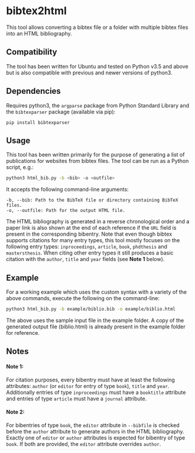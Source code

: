# bibtex2html

This tool allows converting a bibtex file or a folder with multiple bibtex files into an HTML bibliography.

## Compatibility

The tool has been written for Ubuntu and tested on Python v3.5 and above but is also compatible with previous and newer versions of python3.

## Dependencies

Requires python3, the `argparse` package from Python Standard Library and the `bibtexparser` package (available via pip):

```
pip install bibtexparser
```

## Usage

This tool has been written primarily for the purpose of generating a list of publications for websites from bibtex files. The tool can be run as a Python script, e.g.:
```bash
python3 html_bib.py -b <bib> -o <outfile>
```

It accepts the following command-line arguments:
```
-b, --bib: Path to the BibTeX file or directory containing BibTeX files.
-o, --outfile: Path for the output HTML file.
```

The HTML bibliography is generated in a reverse chronological order and a paper link is also shown at the end of each reference if the `URL` field is present in the corresponding bibentry.
Note that even though bibtex supports citations for many entry types, this tool mostly focuses on the following entry types: `inproceedings`, `article`, `book`, `phdthesis` and `mastersthesis`. When citing other entry types it still produces a basic citation with the `author`, `title` and `year` fields (see **Note 1** below).

## Example

For a working example which uses the custom syntax with a variety of the above commands, execute the following on the command-line:
```bash
python3 html_bib.py -b example/biblio.bib -o example/biblio.html
```
The above uses the sample input file in the example folder. A copy of the generated output file (biblio.html) is already present in the example folder for reference.

## Notes

#### Note 1:
For citation purposes, every bibentry must have at least the following attributes: `author` (or `editor` for entry of type `book`), `title` and `year`. Additionally entries of type `inproceedings` must have a `booktitle` attribute and entries of type `article` must have a `journal` attribute.

#### Note 2:
For bibentries of type `book`, the `editor` attribute in `--bibfile` is checked before the `author` attribute to generate authors in the HTML bibliography. Exactly one of `editor` or `author` attributes is expected for bibentry of type `book`. If both are provided, the `editor` attribute overrides `author`.
